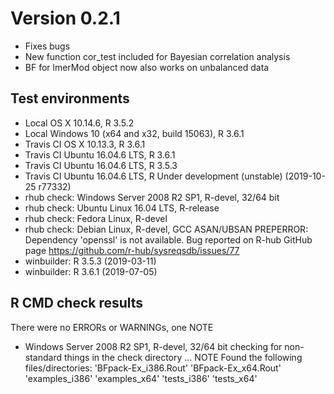# Version 0.2.1
* Fixes bugs
* New function cor_test included for Bayesian correlation analysis
* BF for lmerMod object now also works on unbalanced data

## Test environments
* Local OS X 10.14.6, R 3.5.2
* Local Windows 10 (x64 and x32, build 15063), R 3.6.1
* Travis CI OS X 10.13.3, R 3.6.1
* Travis CI Ubuntu 16.04.6 LTS, R 3.6.1
* Travis CI Ubuntu 16.04.6 LTS, R 3.5.3
* Travis CI Ubuntu 16.04.6 LTS, R Under development (unstable) (2019-10-25 r77332)
* rhub check: Windows Server 2008 R2 SP1, R-devel, 32/64 bit
* rhub check: Ubuntu Linux 16.04 LTS, R-release
* rhub check: Fedora Linux, R-devel
* rhub check: Debian Linux, R-devel, GCC ASAN/UBSAN
  PREPERROR: Dependency 'openssl' is not available. Bug reported on R-hub GitHub page
  https://github.com/r-hub/sysreqsdb/issues/77
* winbuilder: R 3.5.3 (2019-03-11)
* winbuilder: R 3.6.1 (2019-07-05)
 

## R CMD check results
There were no ERRORs or WARNINGs, one NOTE
* Windows Server 2008 R2 SP1, R-devel, 32/64 bit
checking for non-standard things in the check directory ... NOTE
Found the following files/directories:
  'BFpack-Ex_i386.Rout' 'BFpack-Ex_x64.Rout' 'examples_i386'
  'examples_x64' 'tests_i386' 'tests_x64'
